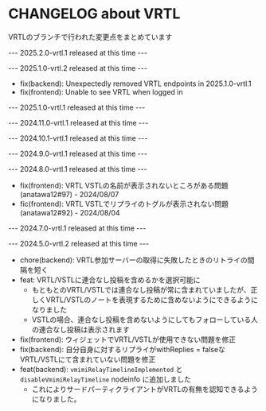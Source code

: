 # CHANGELOG about VRTL

VRTLのブランチで行われた変更点をまとめています

<!-- VV Please add changelog here VV -->

--- 2025.2.0-vrtl.1 released at this time ---

--- 2025.1.0-vrtl.2 released at this time ---

- fix(backend): Unexpectedly removed VRTL endpoints in 2025.1.0-vrtl.1
- fix(frontend): Unable to see VRTL when logged in

--- 2025.1.0-vrtl.1 released at this time ---

--- 2024.11.0-vrtl.1 released at this time ---

--- 2024.10.1-vrtl.1 released at this time ---

--- 2024.9.0-vrtl.1 released at this time ---

--- 2024.8.0-vrtl.1 released at this time ---

- fix(frontend): VRTL VSTLの名前が表示されないところがある問題 (anatawa12#97) - 2024/08/07
- fic(frontend): VRTL VSTLでリプライのトグルが表示されない問題 (anatawa12#92) - 2024/08/04

--- 2024.7.0-vrtl.1 released at this time ---

--- 2024.5.0-vrtl.2 released at this time ---

- chore(backend): VRTL参加サーバーの取得に失敗したときのリトライの間隔を短く
- feat: VRTL/VSTLに連合なし投稿を含めるかを選択可能に
  - もともとのVRTL/VSTLでは連合なし投稿が常に含まれていましたが、正しくVRTL/VSTLのノートを表現するために含めないようにできるようになりました
  - VSTLの場合、連合なし投稿を含めないようにしてもフォローしている人の連合なし投稿は表示されます
- fix(frontend): ウィジェットでVRTL/VSTLが使用できない問題を修正
- fix(backend): 自分自身に対するリプライがwithReplies = falseなVRTL/VSTLにて含まれていない問題を修正
- feat(backend): `vmimiRelayTimelineImplemented` と `disableVmimiRelayTimeline` nodeinfo に追加しました
	- これによりサードパーティクライアントがVRTLの有無を認知できるようになりました。
